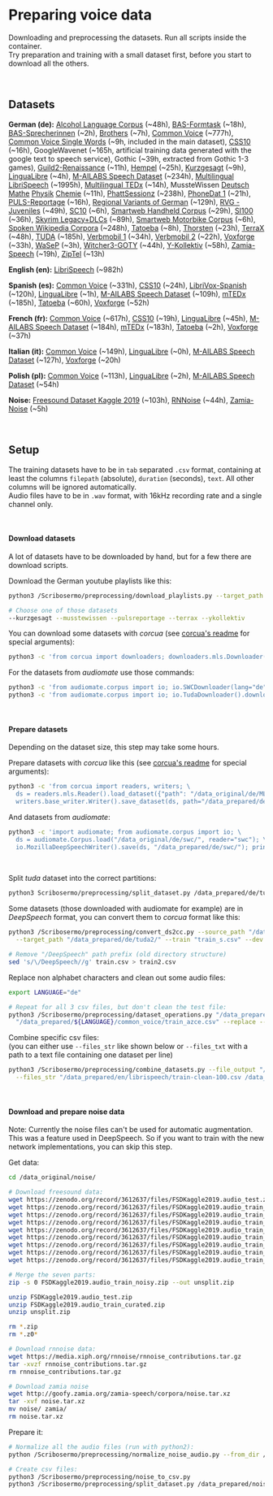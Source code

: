 # Preparing voice data

Downloading and preprocessing the datasets. Run all scripts inside the container. \
Try preparation and training with a small dataset first, before you start to download all the others.

<br>

## Datasets

**German (de):**
[Alcohol Language Corpus](https://clarin.phonetik.uni-muenchen.de/BASRepository/Public/Corpora/ALC/ALC.4.php) (~48h),
[BAS-Formtask](https://clarin.phonetik.uni-muenchen.de/BASRepository/Public/Corpora/FORMTASK/FORMTASK.2.php) (~18h),
[BAS-Sprecherinnen](https://clarin.phonetik.uni-muenchen.de/BASRepository/Public/Corpora/SprecherInnen/SprecherInnen.1.php) (~2h),
[Brothers](https://clarin.phonetik.uni-muenchen.de/BASRepository/Public/Corpora/BROTHERS/BROTHERS.2.php) (~7h),
[Common Voice](https://voice.mozilla.org/) (~777h),
[Common Voice Single Words](https://voice.mozilla.org/) (~9h, included in the main dataset),
[CSS10](https://www.kaggle.com/bryanpark/german-single-speaker-speech-dataset) (~16h),
GoogleWavenet (~165h, artificial training data generated with the google text to speech service),
Gothic (~39h, extracted from Gothic 1-3 games),
[Guild2-Renaissance](https://www.gog.com/game/the_guild_2_renaissance) (~11h),
[Hempel](https://clarin.phonetik.uni-muenchen.de/BASRepository/Public/Corpora/HEMPEL/HEMPEL.4.php) (~25h),
[Kurzgesagt](https://www.youtube.com/c/KurzgesagtDE/videos) (~9h),
[LinguaLibre](https://lingualibre.org/wiki/LinguaLibre:Main_Page) (~4h),
[M-AILABS Speech Dataset](https://www.caito.de/2019/01/the-m-ailabs-speech-dataset/) (~234h),
[Multilingual LibriSpeech](http://www.openslr.org/94/) (~1995h),
[Multilingual TEDx](http://www.openslr.org/100/) (~14h),
MussteWissen [Deutsch](https://www.youtube.com/c/musstewissenDeutsch/videos) [Mathe](https://www.youtube.com/c/musstewissenMathe/videos) [Physik](https://www.youtube.com/c/musstewissenPhysik/videos) [Chemie](https://www.youtube.com/c/musstewissenChemie/videos) (~11h),
[PhattSessionz](https://clarin.phonetik.uni-muenchen.de/BASRepository/Public/Corpora/PHATTSESSIONZ/PHATTSESSIONZ.2.php) (~238h),
[PhoneDat 1](https://clarin.phonetik.uni-muenchen.de/BASRepository/Public/Corpora/PD1/PD1.3.php) (~21h),
[PULS-Reportage](https://www.youtube.com/puls/videos) (~16h),
[Regional Variants of German](https://clarin.phonetik.uni-muenchen.de/BASRepository/Public/Corpora/RVG1_CLARIN/RVG1_CLARIN.3.php) (~129h),
[RVG - Juveniles](https://clarin.phonetik.uni-muenchen.de/BASRepository/Public/Corpora/RVG-J/RVG-J.2.php) (~49h),
[SC10](https://clarin.phonetik.uni-muenchen.de/BASRepository/Public/Corpora/SC10/SC10.4.php) (~6h),
[Smartweb Handheld Corpus](https://clarin.phonetik.uni-muenchen.de/BASRepository/Public/Corpora/SHC/SHC.2.php) (~29h),
[SI100](https://clarin.phonetik.uni-muenchen.de/BASRepository/Public/Corpora/SI100/SI100.2.php) (~36h),
[Skyrim Legacy+DLCs](https://store.steampowered.com/app/72850/The_Elder_Scrolls_V_Skyrim/) (~89h),
[Smartweb Motorbike Corpus](https://clarin.phonetik.uni-muenchen.de/BASRepository/Public/Corpora/SMC/SMC.2.php) (~6h),
[Spoken Wikipedia Corpora](https://nats.gitlab.io/swc/) (~248h),
[Tatoeba](https://tatoeba.org/deu/sentences/search?query=&from=deu&to=und&user=&orphans=no&unapproved=no&has_audio=yes&tags=&list=&native=&trans_filter=limit&trans_to=und&trans_link=&trans_user=&trans_orphan=&trans_unapproved=&trans_has_audio=&sort_reverse=&sort=relevance) (~8h),
[Thorsten](http://www.openslr.org/95/) (~23h),
[TerraX](https://www.youtube.com/c/terra-x/videos) (~48h),
[TUDA](https://www.inf.uni-hamburg.de/en/inst/ab/lt/resources/data/acoustic-models.html) (~185h),
[Verbmobil 1](https://clarin.phonetik.uni-muenchen.de/BASRepository/Public/Corpora/VM1/VM1.3.php) (~34h),
[Verbmobil 2](https://clarin.phonetik.uni-muenchen.de/BASRepository/Public/Corpora/VM2/VM2.3.php) (~22h),
[Voxforge](http://www.voxforge.org/home/forums/other-languages/german/open-speech-data-corpus-for-german) (~33h),
[WaSeP](https://clarin.phonetik.uni-muenchen.de/BASRepository/Public/Corpora/WaSeP/WaSeP.2.php) (~3h),
[Witcher3-GOTY](https://www.gog.com/game/the_witcher_3_wild_hunt_game_of_the_year_edition) (~44h),
[Y-Kollektiv](https://www.youtube.com/c/ykollektiv/videos) (~58h),
[Zamia-Speech](https://goofy.zamia.org/zamia-speech/corpora/zamia_de/) (~19h),
[ZipTel](https://clarin.phonetik.uni-muenchen.de/BASRepository/Public/Corpora/ZIPTEL/ZIPTEL.3.php) (~13h)

**English (en):**
[LibriSpeech](http://www.openslr.org/11) (~982h)

**Spanish (es):**
[Common Voice](https://voice.mozilla.org/) (~331h),
[CSS10](https://www.kaggle.com/bryanpark/spanish-single-speaker-speech-dataset) (~24h),
[LibriVox-Spanish](https://www.kaggle.com/carlfm01/120h-spanish-speech) (~120h),
[LinguaLibre](https://lingualibre.org/wiki/LinguaLibre:Main_Page) (~1h),
[M-AILABS Speech Dataset](https://www.caito.de/2019/01/the-m-ailabs-speech-dataset/) (~109h),
[mTEDx](http://www.openslr.org/100/) (~185h),
[Tatoeba](https://tatoeba.org/spa/sentences/search?query=&from=spa&to=und&user=&orphans=no&unapproved=no&has_audio=yes&tags=&list=&native=&trans_filter=limit&trans_to=und&trans_link=&trans_user=&trans_orphan=&trans_unapproved=&trans_has_audio=&sort_reverse=&sort=relevance) (~60h),
[Voxforge](http://www.voxforge.org/home/) (~52h)

**French (fr):**
[Common Voice](https://voice.mozilla.org/) (~617h),
[CSS10](https://www.kaggle.com/bryanpark/french-single-speaker-speech-dataset) (~19h),
[LinguaLibre](https://lingualibre.org/wiki/LinguaLibre:Main_Page) (~45h),
[M-AILABS Speech Dataset](https://www.caito.de/2019/01/the-m-ailabs-speech-dataset/) (~184h),
[mTEDx](http://www.openslr.org/100/) (~183h),
[Tatoeba](https://tatoeba.org/fra/sentences/search?query=&from=fra&to=und&user=&orphans=no&unapproved=no&has_audio=yes&tags=&list=&native=&trans_filter=limit&trans_to=und&trans_link=&trans_user=&trans_orphan=&trans_unapproved=&trans_has_audio=&sort_reverse=&sort=relevance) (~2h),
[Voxforge](http://www.voxforge.org/home/) (~37h)

**Italian (it):**
[Common Voice](https://voice.mozilla.org/) (~149h),
[LinguaLibre](https://lingualibre.org/wiki/LinguaLibre:Main_Page) (~0h),
[M-AILABS Speech Dataset](https://www.caito.de/2019/01/the-m-ailabs-speech-dataset/) (~127h),
[Voxforge](http://www.voxforge.org/home/) (~20h)

**Polish (pl):**
[Common Voice](https://voice.mozilla.org/) (~113h),
[LinguaLibre](https://lingualibre.org/wiki/LinguaLibre:Main_Page) (~2h),
[M-AILABS Speech Dataset](https://www.caito.de/2019/01/the-m-ailabs-speech-dataset/) (~54h)

**Noise:**
[Freesound Dataset Kaggle 2019](https://zenodo.org/record/3612637#.Xjq7OuEo9rk) (~103h),
[RNNoise](https://people.xiph.org/~jm/demo/rnnoise/) (~44h),
[Zamia-Noise](http://goofy.zamia.org/zamia-speech/corpora/noise.tar.xz) (~5h)

<br>

## Setup

The training datasets have to be in `tab` separated `.csv` format,
containing at least the columns `filepath` (absolute), `duration` (seconds), `text`.
All other columns will be ignored automatically. \
Audio files have to be in `.wav` format, with 16kHz recording rate and a single channel only.

<br>

#### Download datasets

A lot of datasets have to be downloaded by hand, but for a few there are download scripts.

Download the German youtube playlists like this:

```bash
python3 /Scribosermo/preprocessing/download_playlists.py --target_path "/data_original/de/" [InsertDatasetHere]

# Choose one of those datasets
--kurzgesagt --musstewissen --pulsreportage --terrax --ykollektiv
```

You can download some datasets with _corcua_ (see [corcua's readme](https://gitlab.com/Jaco-Assistant/corcua#usage-examples) for special arguments):

```bash
python3 -c 'from corcua import downloaders; downloaders.mls.Downloader().download_dataset(path="/data_original/de/MLS/", overwrite=True, args={"language": "de"}); print("FINISHED");'
```

For the datasets from _audiomate_ use those commands:

```bash
python3 -c 'from audiomate.corpus import io; io.SWCDownloader(lang="de").download("/data_original/de/swc/"); print("FINISHED");'
python3 -c 'from audiomate.corpus import io; io.TudaDownloader().download("/data_original/de/tuda"/); print("FINISHED");'
```

<br/>

#### Prepare datasets

Depending on the dataset size, this step may take some hours.

Prepare datasets with _corcua_ like this (see [corcua's readme](https://gitlab.com/Jaco-Assistant/corcua#usage-examples) for special arguments):

```bash
python3 -c 'from corcua import readers, writers; \
  ds = readers.mls.Reader().load_dataset({"path": "/data_original/de/MLS/mls_german_opus/"}); \
  writers.base_writer.Writer().save_dataset(ds, path="/data_prepared/de/MLS/", sample_rate=16000, overwrite=True); print("FINISHED");'
```

And datasets from _audiomate_:

```bash
python3 -c 'import audiomate; from audiomate.corpus import io; \
  ds = audiomate.Corpus.load("/data_original/de/swc/", reader="swc"); \
  io.MozillaDeepSpeechWriter().save(ds, "/data_prepared/de/swc/"); print("FINISHED");'
```

<br>

Split _tuda_ dataset into the correct partitions:

```bash
python3 Scribosermo/preprocessing/split_dataset.py /data_prepared/de/tuda/all.csv --tuda --file_appendix _s
```

Some datasets (those downloaded with audiomate for example) are in _DeepSpeech_ format, you can convert them to _corcua_ format like this:

```bash
python3 /Scribosermo/preprocessing/convert_ds2cc.py --source_path "/data_prepared/de/tuda/" \
  --target_path "/data_prepared/de/tuda2/" --train "train_s.csv" --dev "dev_s.csv" --test "test_s.csv" --remove_text_commas

# Remove "/DeepSpeech" path prefix (old directory structure)
sed 's/\/DeepSpeech//g' train.csv > train2.csv
```

Replace non alphabet characters and clean out some audio files:

```bash
export LANGUAGE="de"

# Repeat for all 3 csv files, but don't clean the test file:
python3 /Scribosermo/preprocessing/dataset_operations.py "/data_prepared/${LANGUAGE}/common_voice/train.csv" \
  "/data_prepared/${LANGUAGE}/common_voice/train_azce.csv" --replace --exclude --clean
```

Combine specific csv files: \
(you can either use `--files_str` like shown below or `--files_txt` with a path to a text file containing one dataset per line)

```bash
python3 /Scribosermo/preprocessing/combine_datasets.py --file_output "/data_prepared/en/librispeech/train-all.csv" \
  --files_str "/data_prepared/en/librispeech/train-clean-100.csv /data_prepared/en/librispeech/train-clean-360.csv /data_prepared/en/librispeech/train-other-500.csv"
```

<br/>

#### Download and prepare noise data

Note: Currently the noise files can't be used for automatic augmentation. This was a feature used in DeepSpeech.
So if you want to train with the new network implementations, you can skip this step.

Get data:

```bash
cd /data_original/noise/

# Download freesound data:
wget https://zenodo.org/record/3612637/files/FSDKaggle2019.audio_test.zip?download=1 -O FSDKaggle2019.audio_test.zip
wget https://zenodo.org/record/3612637/files/FSDKaggle2019.audio_train_curated.zip?download=1 -O FSDKaggle2019.audio_train_curated.zip
wget https://zenodo.org/record/3612637/files/FSDKaggle2019.audio_train_noisy.z01?download=1 -O FSDKaggle2019.audio_train_noisy.z01
wget https://zenodo.org/record/3612637/files/FSDKaggle2019.audio_train_noisy.z02?download=1 -O FSDKaggle2019.audio_train_noisy.z02
wget https://zenodo.org/record/3612637/files/FSDKaggle2019.audio_train_noisy.z03?download=1 -O FSDKaggle2019.audio_train_noisy.z03
wget https://zenodo.org/record/3612637/files/FSDKaggle2019.audio_train_noisy.z04?download=1 -O FSDKaggle2019.audio_train_noisy.z04
wget https://zenodo.org/record/3612637/files/FSDKaggle2019.audio_train_noisy.z05?download=1 -O FSDKaggle2019.audio_train_noisy.z05
wget https://zenodo.org/record/3612637/files/FSDKaggle2019.audio_train_noisy.z06?download=1 -O FSDKaggle2019.audio_train_noisy.z06
wget https://zenodo.org/record/3612637/files/FSDKaggle2019.audio_train_noisy.zip?download=1 -O FSDKaggle2019.audio_train_noisy.zip

# Merge the seven parts:
zip -s 0 FSDKaggle2019.audio_train_noisy.zip --out unsplit.zip

unzip FSDKaggle2019.audio_test.zip
unzip FSDKaggle2019.audio_train_curated.zip
unzip unsplit.zip

rm *.zip
rm *.z0*

# Download rnnoise data:
wget https://media.xiph.org/rnnoise/rnnoise_contributions.tar.gz
tar -xvzf rnnoise_contributions.tar.gz
rm rnnoise_contributions.tar.gz

# Download zamia noise
wget http://goofy.zamia.org/zamia-speech/corpora/noise.tar.xz
tar -xvf noise.tar.xz
mv noise/ zamia/
rm noise.tar.xz
```

Prepare it:

```bash
# Normalize all the audio files (run with python2):
python /Scribosermo/preprocessing/normalize_noise_audio.py --from_dir /data_original/noise/ --to_dir /data_prepared/noise/ --max_sec 30

# Create csv files:
python3 /Scribosermo/preprocessing/noise_to_csv.py
python3 /Scribosermo/preprocessing/split_dataset.py /data_prepared/noise/all.csv  --split "70|15|15"
```
